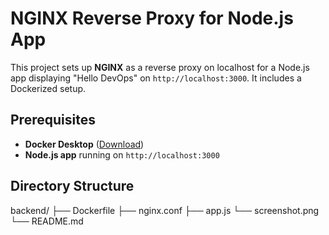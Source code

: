 # NGINX Reverse Proxy for Node.js App

This project sets up **NGINX** as a reverse proxy on localhost for a Node.js app displaying "Hello DevOps" on `http://localhost:3000`. It includes a Dockerized setup.

## Prerequisites

- **Docker Desktop** ([Download](https://www.docker.com/products/docker-desktop))
- **Node.js app** running on `http://localhost:3000`

## Directory Structure

backend/
├── Dockerfile
├── nginx.conf
├── app.js
└── screenshot.png
└── README.md
